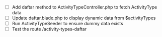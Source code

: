 - [ ] Add daftar method to ActivityTypeController.php to fetch ActivityType data
- [ ] Update daftar.blade.php to display dynamic data from $activityTypes
- [ ] Run ActivityTypeSeeder to ensure dummy data exists
- [ ] Test the route /activity-types-daftar
